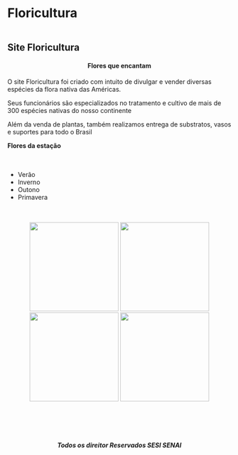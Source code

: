 # Floricultura
<img src="https://as1.ftcdn.net/v2/jpg/03/06/53/28/1000_F_306532845_ozGmIyjJM3K9aZFXNxvD3jpEJeHgeM2J.jpg" alt="">
<h2> Site Floricultura</h2>
<h4 align="center">Flores que encantam</h4>
<p>O site Floricultura foi criado com intuito de divulgar e vender diversas espécies da flora nativa das Américas. </p>
<p>Seus funcionários são especializados no tratamento e cultivo de mais de 300 espécies nativas do nosso continente</p>
<p>Além da venda de plantas, também realizamos entrega de substratos, vasos e suportes para todo o Brasil </p>
<b align="center">Flores da estação</b>
<br>
<br>
<br>
<ul>
                <li>Verão</li>
                <li>Inverno</li>
                <li>Outono</li>
                <li>Primavera</li>


</ul>
<br>
<br>
<div  align="center"  >
    <img style="width: 200px; height: 200px;" src="https://static.significados.com.br/foto/flor-de-lotus_dt.jpg" alt="">
    <img style="width: 200px; height: 200px;" src="https://img.freepik.com/fotos-gratis/close-vertical-de-uma-rosa-florescendo-na-vegetacao_181624-48119.jpg?w=740&t=st=1683157776~exp=1683158376~hmac=9155adeedf62d3847a6ed012a027a519d04ead463529493220b7b0a75562009b" alt="">
    <img style="width: 200px; height: 200px;" src="https://img.freepik.com/fotos-gratis/close-up-flor-rosa-em-amarelo_23-2147759159.jpg?w=826&t=st=1683157573~exp=1683158173~hmac=e28319a748aa72b636295a901badce888e5bf25f30c0aaa4290e03e463135c9b" alt="">
    <img style="width: 200px; height: 200px;" src="https://img.freepik.com/fotos-gratis/flores-brancas-tropicais-de-close-up_23-2148249146.jpg?w=740&t=st=1683157881~exp=1683158481~hmac=1bc0be42092903b03f24186c5c91113c41c9751f86444039e85ad7ca5cc3abec" alt="">
    
</div>

<br>
<br>
<br>
<br>


<h5 align="center">Todos os direitor Reservados SESI SENAI </h5>

<img src="https://as1.ftcdn.net/v2/jpg/05/11/44/18/1000_F_511441889_ZnKPoIJz9NgaGaEioAxaHtoAuO0tO1Sp.jpg" alt="">